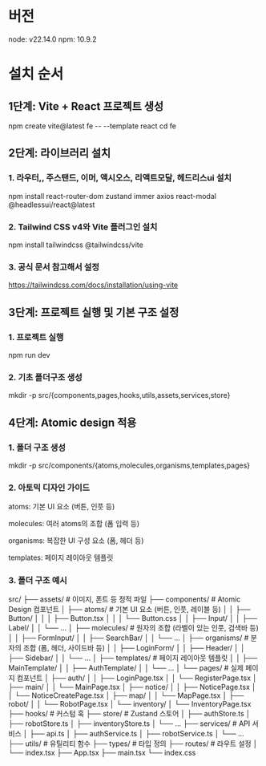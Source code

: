 # 버전
node: v22.14.0
npm: 10.9.2

# 설치 순서
## 1단계: Vite + React 프로젝트 생성
npm create vite@latest fe -- --template react
cd fe

## 2단계: 라이브러리 설치
### 1. 라우터,, 주스탠드, 이머, 액시오스, 리액트모달, 헤드리스ui 설치
npm install react-router-dom zustand immer axios react-modal @headlessui/react@latest

### 2. Tailwind CSS v4와 Vite 플러그인 설치
npm install tailwindcss @tailwindcss/vite

### 3. 공식 문서 참고해서 설정
https://tailwindcss.com/docs/installation/using-vite

## 3단계: 프로젝트 실행 및 기본 구조 설정
### 1. 프로젝트 실행
npm run dev

### 2. 기초 폴더구조 생성
mkdir -p src/{components,pages,hooks,utils,assets,services,store}

## 4단계: Atomic design 적용
### 1. 폴더 구조 생성
mkdir -p src/components/{atoms,molecules,organisms,templates,pages}

### 2. 아토믹 디자인 가이드
atoms: 기본 UI 요소 (버튼, 인풋 등)

molecules: 여러 atoms의 조합 (폼 입력 등)

organisms: 복잡한 UI 구성 요소 (폼, 헤더 등)

templates: 페이지 레이아웃 템플릿

### 3. 폴더 구조 예시
src/
├── assets/                 # 이미지, 폰트 등 정적 파일
├── components/             # Atomic Design 컴포넌트
│   ├── atoms/              # 기본 UI 요소 (버튼, 인풋, 레이블 등)
│   │   ├── Button/
│   │   │   ├── Button.tsx
│   │   │   └── Button.css
│   │   ├── Input/
│   │   ├── Label/
│   │   └── ...
│   ├── molecules/          # 원자의 조합 (라벨이 있는 인풋, 검색바 등)
│   │   ├── FormInput/
│   │   ├── SearchBar/
│   │   └── ...
│   ├── organisms/          # 분자의 조합 (폼, 헤더, 사이드바 등)
│   │   ├── LoginForm/
│   │   ├── Header/
│   │   ├── Sidebar/
│   │   └── ...
│   ├── templates/          # 페이지 레이아웃 템플릿
│   │   ├── MainTemplate/
│   │   ├── AuthTemplate/
│   │   └── ...
│   └── pages/              # 실제 페이지 컴포넌트
│       ├── auth/
│       │   ├── LoginPage.tsx
│       │   └── RegisterPage.tsx
│       ├── main/
│       │   └── MainPage.tsx
│       ├── notice/
│       │   ├── NoticePage.tsx
│       │   └── NoticeCreatePage.tsx
│       ├── map/
│       │   └── MapPage.tsx
│       ├── robot/
│       │   └── RobotPage.tsx
│       └── inventory/
│           └── InventoryPage.tsx
├── hooks/                  # 커스텀 훅
├── store/                  # Zustand 스토어
│   ├── authStore.ts
│   ├── robotStore.ts
│   ├── inventoryStore.ts
│   └── ...
├── services/               # API 서비스
│   ├── api.ts
│   ├── authService.ts
│   ├── robotService.ts
│   └── ...
├── utils/                  # 유틸리티 함수
├── types/                  # 타입 정의
├── routes/                 # 라우트 설정
│   └── index.tsx
├── App.tsx
├── main.tsx
└── index.css
